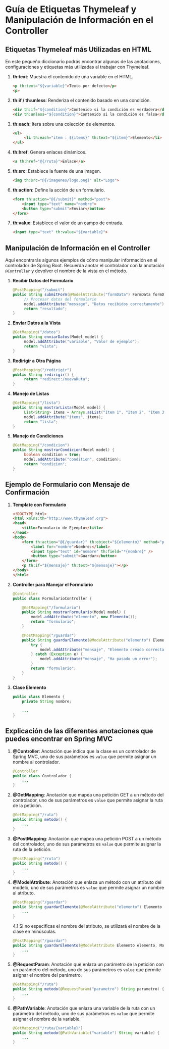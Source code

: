 # Guía de Etiquetas Thymeleaf y Manipulación de Información en el Controller

## Etiquetas Thymeleaf más Utilizadas en HTML
En este pequeño diccionario podrás encontrar algunas de las anotaciones, configuraciones y etiquetas más utilizadas al trabajar con Thymeleaf.

1. **th:text**: Muestra el contenido de una variable en el HTML.
    ```html
    <p th:text="${variable}">Texto por defecto</p>
    <p>
    ```

2. **th:if / th:unless**: Renderiza el contenido basado en una condición.
    ```html
    <div th:if="${condition}">Contenido si la condición es verdadera</div>
    <div th:unless="${condition}">Contenido si la condición es falsa</div>
    ```

3. **th:each**: Itera sobre una colección de elementos.
    ```html
    <ul>
         <li th:each="item : ${items}" th:text="${item}">Elemento</li>
    </ul>
    ```

4. **th:href**: Genera enlaces dinámicos.
    ```html
    <a th:href="@{/ruta}">Enlace</a>
    ```

5. **th:src**: Establece la fuente de una imagen.
    ```html
    <img th:src="@{/imagenes/logo.png}" alt="Logo">
    ```

6. **th:action**: Define la acción de un formulario.
    ```html
    <form th:action="@{/submit}" method="post">
        <input type="text" name="nombre">
        <button type="submit">Enviar</button>
    </form>
    ``` 

7. **th:value**: Establece el valor de un campo de entrada.
    ```html
    <input type="text" th:value="${variable}">
    ```

## Manipulación de Información en el Controller

Aquí encontrarás algunos ejemplos de cómo manipular información en el controlador de Spring Boot. Recuerda anotar el controlador con la anotación `@Controller` y devolver el nombre de la vista en el método.

1. **Recibir Datos del Formulario**
    ```java
    @PostMapping("/submit")
    public String submitForm(@ModelAttribute("formData") FormData formData, Model model) {
         // Procesar datos del formulario
         model.addAttribute("message", "Datos recibidos correctamente");
         return "resultado";
    }
    ```

2. **Enviar Datos a la Vista**
    ```java
    @GetMapping("/datos")
    public String enviarDatos(Model model) {
         model.addAttribute("variable", "Valor de ejemplo");
         return "vista";
    }
    ```

3. **Redirigir a Otra Página**
    ```java
    @PostMapping("/redirigir")
    public String redirigir() {
         return "redirect:/nuevaRuta";
    }
    ```

4. **Manejo de Listas**
    ```java
    @GetMapping("/lista")
    public String mostrarLista(Model model) {
         List<String> items = Arrays.asList("Item 1", "Item 2", "Item 3");
         model.addAttribute("items", items);
         return "lista";
    }
    ```

5. **Manejo de Condiciones**
    ```java
    @GetMapping("/condicion")
    public String mostrarCondicion(Model model) {
         boolean condition = true;
         model.addAttribute("condition", condition);
         return "condicion";
    }
    ```


## Ejemplo de Formulario con Mensaje de Confirmación

1. **Template con Formulario**
    ```html
    <!DOCTYPE html>
    <html xmlns:th="http://www.thymeleaf.org">
    <head>
        <title>Formulario de Ejemplo</title>
    </head>
    <body>
        <form th:action="@{/guardar}" th:object="${elemento}" method="post">
            <label for="nombre">Nombre:</label>
            <input type="text" id="nombre" th:field="*{nombre}" />
            <button type="submit">Guardar</button>
        </form>
        <p th:if="${mensaje}" th:text="${mensaje}"></p>
    </body>
    </html>
    ```

2. **Controller para Manejar el Formulario**
    ```java
    @Controller
    public class FormularioController {

        @GetMapping("/formulario")
        public String mostrarFormulario(Model model) {
            model.addAttribute("elemento", new Elemento());
            return "formulario";
        }

        @PostMapping("/guardar")
        public String guardarElemento(@ModelAttribute("elemento") Elemento elemento, Model model) {
            try {
                model.addAttribute("mensaje", "Elemento creado correctamente");
            } catch (Exception e) {
                model.addAttribute("mensaje", "Ha pasado un error");
            }
            return "formulario";
        }
    }
    ```

3. **Clase Elemento**
    ```java
    public class Elemento {
        private String nombre;
        
        ...
    }
    ```


## Explicación de las diferentes anotaciones que puedes encontrar en Spring MVC

1. **@Controller**: Anotación que indica que la clase es un controlador de Spring MVC, uno de sus parámetros es `value` que permite asignar un nombre al controlador.
    ```java
    @Controller
    public class Controlador {
        ...
    }
    ```

2. **@GetMapping**: Anotación que mapea una petición GET a un método del controlador, uno de sus parámetros es `value` que permite asignar la ruta de la petición.
    ```java
    @GetMapping("/ruta")
    public String metodo() {
        ...
    }
    ```

3. **@PostMapping**: Anotación que mapea una petición POST a un método del controlador, uno de sus parámetros es `value` que permite asignar la ruta de la petición.
    ```java
    @PostMapping("/ruta")
    public String metodo() {
        ...
    }
    ```

4. **@ModelAttribute**: Anotación que enlaza un método con un atributo del modelo, uno de sus parámetros es `value` que permite asignar un nombre al atributo.
    ```java
    @PostMapping("/guardar")
    public String guardarElemento(@ModelAttribute("elemento") Elemento elemento, Model model) {
        ...
    }
    ```
    
    4.1 Si no especificas el nombre del atributo, se utilizará el nombre de la clase en minúsculas.
    ```java
    @PostMapping("/guardar")
    public String guardarElemento(@ModelAttribute Elemento elemento, Model model) {
        ...
    }
    ```

5. **@RequestParam**: Anotación que enlaza un parámetro de la petición con un parámetro del método, uno de sus parámetros es `value` que permite asignar el nombre del parámetro.
    ```java
    @GetMapping("/ruta")
    public String metodo(@RequestParam("parametro") String parametro) {
        ...
    }
    ```

6. **@PathVariable**: Anotación que enlaza una variable de la ruta con un parámetro del método, uno de sus parámetros es `value` que permite asignar el nombre de la variable.
    ```java
    @GetMapping("/ruta/{variable}")
    public String metodo(@PathVariable("variable") String variable) {
        ...
    }
    ```

